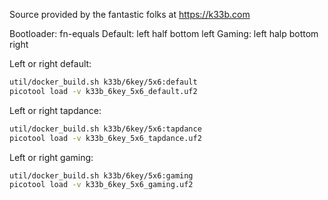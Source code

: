 Source provided by the fantastic folks at https://k33b.com

Bootloader: fn-equals
Default: left half bottom left
Gaming:  left halp bottom right

Left or right default:
```sh
util/docker_build.sh k33b/6key/5x6:default
picotool load -v k33b_6key_5x6_default.uf2
```

Left or right tapdance:
```sh
util/docker_build.sh k33b/6key/5x6:tapdance
picotool load -v k33b_6key_5x6_tapdance.uf2
```

Left or right gaming:
```sh
util/docker_build.sh k33b/6key/5x6:gaming
picotool load -v k33b_6key_5x6_gaming.uf2
```
